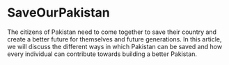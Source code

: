 # SaveOurPakistan
The citizens of Pakistan need to come together to save their country and create a better future for themselves and future generations. In this article, we will discuss the different ways in which Pakistan can be saved and how every individual can contribute towards building a better Pakistan.
